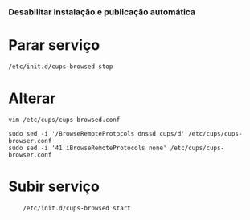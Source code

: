 ### Desabilitar instalação e publicação automática


# Parar serviço
	/etc/init.d/cups-browsed stop

# Alterar 
	vim /etc/cups/cups-browsed.conf

	sudo sed -i '/BrowseRemoteProtocols dnssd cups/d' /etc/cups/cups-browser.conf
	sudo sed -i '41 iBrowseRemoteProtocols none' /etc/cups/cups-browser.conf

# Subir serviço
		/etc/init.d/cups-browsed start
